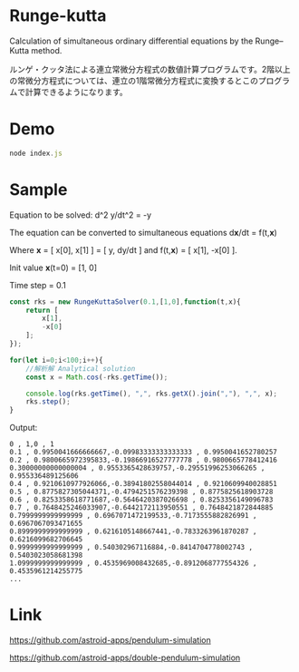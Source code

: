 # Runge-kutta
Calculation of simultaneous ordinary differential equations by the Runge–Kutta method.

ルンゲ・クッタ法による連立常微分方程式の数値計算プログラムです。2階以上の常微分方程式については、連立の1階常微分方程式に変換するとこのプログラムで計算できるようになります。

# Demo

```JavaScript
node index.js
```

# Sample
Equation to be solved: d^2 y/dt^2 = -y

The equation can be converted to simultaneous equations d**x**/dt = f(t,**x**)

Where **x** = [ x[0], x[1] ] = [ y, dy/dt ] and f(t,**x**) = [ x[1], -x[0] ].

Init value **x**(t=0) = [1, 0]

Time step = 0.1

```JavaScript
const rks = new RungeKuttaSolver(0.1,[1,0],function(t,x){
	return [
		x[1],
		-x[0]
	];
});

for(let i=0;i<100;i++){
	//解析解 Analytical solution
	const x = Math.cos(-rks.getTime());

	console.log(rks.getTime(), ",", rks.getX().join(","), ",", x);
	rks.step();	
}
 ```
Output:
```
0 , 1,0 , 1
0.1 , 0.9950041666666667,-0.09983333333333333 , 0.9950041652780257
0.2 , 0.9800665972395833,-0.19866916527777778 , 0.9800665778412416
0.30000000000000004 , 0.9553365428639757,-0.29551996253066265 , 0.955336489125606
0.4 , 0.9210610977926066,-0.38941802558044014 , 0.9210609940028851
0.5 , 0.8775827305044371,-0.4794251576239398 , 0.8775825618903728
0.6 , 0.8253358618771687,-0.5646420387026698 , 0.8253356149096783
0.7 , 0.7648425246033907,-0.6442172113950551 , 0.7648421872844885
0.7999999999999999 , 0.6967071472199533,-0.7173555882826991 , 0.6967067093471655
0.8999999999999999 , 0.6216105148667441,-0.7833263961870287 , 0.6216099682706645
0.9999999999999999 , 0.540302967116884,-0.8414704778002743 , 0.5403023058681398
1.0999999999999999 , 0.4535969008432685,-0.8912068777554326 , 0.4535961214255775
...
```

# Link
https://github.com/astroid-apps/pendulum-simulation

https://github.com/astroid-apps/double-pendulum-simulation


